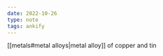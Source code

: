 ```yaml
---
date: 2022-10-26
type: note
tags: ankify
---
```


[[metals#metal alloys|metal alloy]] of copper and tin
